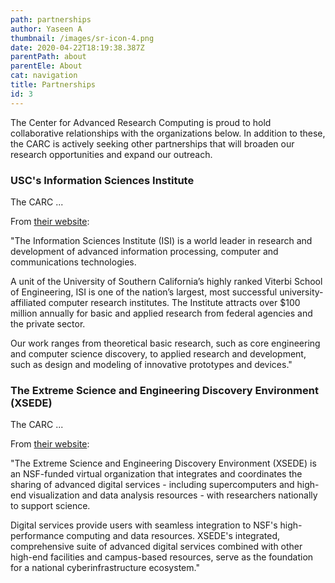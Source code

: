 ```yaml
---
path: partnerships
author: Yaseen A
thumbnail: /images/sr-icon-4.png
date: 2020-04-22T18:19:38.387Z
parentPath: about
parentEle: About
cat: navigation
title: Partnerships
id: 3
---
```


The Center for Advanced Research Computing is proud to hold collaborative relationships with the organizations below. In addition to these, the CARC is actively seeking other partnerships that will broaden our research opportunities and expand our outreach.

### USC's Information Sciences Institute

The CARC ...

From [their website](https://www.isi.edu/):

"The Information Sciences Institute (ISI) is a world leader in research and development of advanced information processing, computer and communications technologies.

A unit of the University of Southern California’s highly ranked Viterbi School of Engineering, ISI is one of the nation’s largest, most successful university-affiliated computer research institutes. The Institute attracts over $100 million annually for basic and applied research from federal agencies and the private sector.

Our work ranges from theoretical basic research, such as core engineering and computer science discovery, to applied research and development, such as design and modeling of innovative prototypes and devices."

### The Extreme Science and Engineering Discovery Environment (XSEDE)

The CARC ...

From [their website](https://www.xsede.org/):

"The Extreme Science and Engineering Discovery Environment (XSEDE) is an NSF-funded virtual organization that integrates and coordinates the sharing of advanced digital services - including supercomputers and high-end visualization and data analysis resources - with researchers nationally to support science.

Digital services provide users with seamless integration to NSF's high-performance computing and data resources. XSEDE's integrated, comprehensive suite of advanced digital services combined with other high-end facilities and campus-based resources, serve as the foundation for a national cyberinfrastructure ecosystem."
